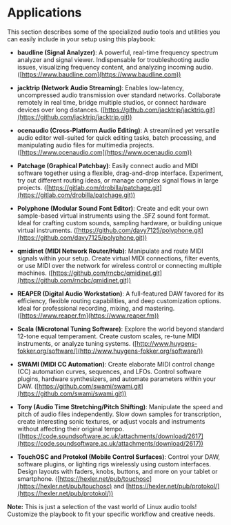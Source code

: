 # Applications

This section describes some of the specialized audio tools and utilities you can easily include in your setup using this playbook:

* **baudline (Signal Analyzer)**: A powerful, real-time frequency spectrum analyzer and signal viewer. Indispensable for troubleshooting audio issues, visualizing frequency content, and analyzing incoming audio. ([https://www.baudline.com](https://www.baudline.com))

* **jacktrip (Network Audio Streaming)**: Enables low-latency, uncompressed audio transmission over standard networks.  Collaborate remotely in real time, bridge multiple studios, or connect hardware devices over long distances. ([https://github.com/jacktrip/jacktrip.git](https://github.com/jacktrip/jacktrip.git))

* **ocenaudio (Cross-Platform Audio Editing)**: A streamlined yet versatile audio editor well-suited for quick editing tasks, batch processing, and manipulating audio files for multimedia projects. ([https://www.ocenaudio.com](https://www.ocenaudio.com))

* **Patchage (Graphical Patchbay)**:  Easily connect audio and MIDI software together using a flexible, drag-and-drop interface. Experiment, try out different routing ideas, or manage complex signal flows in large projects.  ([https://gitlab.com/drobilla/patchage.git](https://gitlab.com/drobilla/patchage.git))

* **Polyphone (Modular Sound Font Editor)**: Create and edit your own sample-based virtual instruments using the .SFZ sound font format. Ideal for crafting custom sounds, sampling hardware, or building unique virtual instruments.  ([https://github.com/davy7125/polyphone.git](https://github.com/davy7125/polyphone.git))

* **qmidinet (MIDI Network Router/Hub)**:  Manipulate and route MIDI signals within your setup. Create virtual MIDI connections, filter events, or use MIDI over the network for wireless control or connecting multiple machines. ([https://github.com/rncbc/qmidinet.git](https://github.com/rncbc/qmidinet.git))

* **REAPER (Digital Audio Workstation)**: A full-featured DAW favored for its efficiency, flexible routing capabilities, and deep customization options. Ideal for professional recording, mixing, and mastering. ([https://www.reaper.fm](https://www.reaper.fm))

* **Scala (Microtonal Tuning Software)**: Explore the world beyond standard 12-tone equal temperament. Create custom scales, re-tune MIDI instruments, or analyze tuning systems. ([http://www.huygens-fokker.org/software/](http://www.huygens-fokker.org/software/))

* **SWAMI (MIDI CC Automation)**: Create elaborate MIDI control change (CC) automation curves, sequences, and LFOs.  Control software plugins, hardware synthesizers, and automate parameters within your DAW. ([https://github.com/swami/swami.git](https://github.com/swami/swami.git))

* **Tony (Audio Time Stretching/Pitch Shifting)**: Manipulate the speed and pitch of audio files independently. Slow down samples for transcription, create interesting sonic textures, or adjust vocals and instruments without affecting their original tempo.  ([https://code.soundsoftware.ac.uk/attachments/download/2617](https://code.soundsoftware.ac.uk/attachments/download/2617))

* **TouchOSC and Protokol (Mobile Control Surfaces)**: Control your DAW, software plugins, or lighting rigs wirelessly using custom interfaces.  Design layouts with faders, knobs, buttons, and more on your tablet or smartphone. ([https://hexler.net/pub/touchosc](https://hexler.net/pub/touchosc) and [https://hexler.net/pub/protokol/](https://hexler.net/pub/protokol/))

**Note:**  This is just a selection of the vast world of Linux audio tools! Customize the playbook to fit your specific workflow and creative needs.
